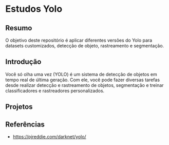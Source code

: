 # Estudos Yolo

## Resumo
O objetivo deste repositório é aplicar diferentes versões do Yolo para datasets customizados, detecção de objeto, rastreamento e segmentação.

## Introdução
Você só olha uma vez (YOLO) é um sistema de detecção de objetos em tempo real de última geração. Com ele, você pode fazer diversas tarefas
desde realizar detecção e rastreamento de objetos, segmentação e treinar classificadores e rastreadores personalizados.

## Projetos


## Referências
- https://pjreddie.com/darknet/yolo/
